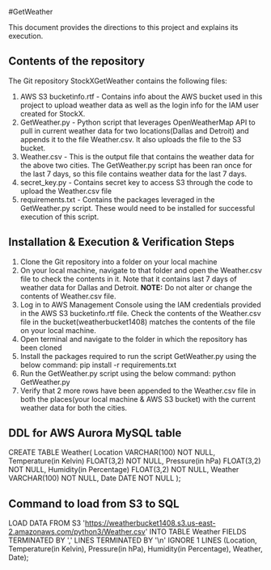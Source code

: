 #GetWeather

This document provides the directions to this project and explains its execution.

## Contents of the repository
The Git repository StockXGetWeather contains the following files:
  1. AWS S3 bucketinfo.rtf - Contains info about the AWS bucket used in this project to upload weather data as well as the login info for the IAM user created for StockX.
  2. GetWeather.py - Python script that leverages OpenWeatherMap API to pull in current weather data for two locations(Dallas and Detroit) and appends it to the file Weather.csv. It also uploads the file to the S3 bucket.
  3. Weather.csv - This is the output file that contains the weather data for the above two cities. The GetWeather.py script has been ran once for the last 7 days, so this file contains weather data for the last 7 days.
  4. secret_key.py - Contains secret key to access S3 through the code to upload the Weather.csv file
  5. requirements.txt - Contains the packages leveraged in the GetWeather.py script. These would need to be installed for successful execution of this script.

## Installation & Execution & Verification Steps
  1. Clone the Git repository into a folder on your local machine
  2. On your local machine, navigate to that folder and open the Weather.csv file to check the contents in it. Note that it contains last 7 days of weather data for Dallas and Detroit.
      **NOTE:** Do not alter or change the contents of Weather.csv file.
  3. Log in to AWS Management Console using the IAM credentials provided in the AWS S3 bucketinfo.rtf file. Check the contents of the Weather.csv file in the bucket(weatherbucket1408) matches the contents of the file on your local machine.
  4. Open terminal and navigate to the folder in which the repository has been cloned
  5. Install the packages required to run the script GetWeather.py using the below command:
        pip install -r requirements.txt
  6. Run the GetWeather.py script using the below command:
        python GetWeather.py
  7. Verify that 2 more rows have been appended to the Weather.csv file in both the places(your local machine & AWS S3 bucket) with the current weather data for both the cities.

## DDL for AWS Aurora MySQL table
  CREATE TABLE Weather(
  Location VARCHAR(100) NOT NULL,
  Temperature(in Kelvin) FLOAT(3,2) NOT NULL,
  Pressure(in hPa) FLOAT(3,2) NOT NULL,
  Humidity(in Percentage) FLOAT(3,2) NOT NULL,
  Weather VARCHAR(100) NOT NULL,
  Date DATE NOT NULL
  );

## Command to load from S3 to SQL
  LOAD DATA FROM S3 'https://weatherbucket1408.s3.us-east-2.amazonaws.com/python3/Weather.csv'
    INTO TABLE Weather
    FIELDS TERMINATED BY ','
    LINES TERMINATED BY '\n'
    IGNORE 1 LINES
    (Location, Temperature(in Kelvin), Pressure(in hPa), Humidity(in Percentage), Weather, Date);

